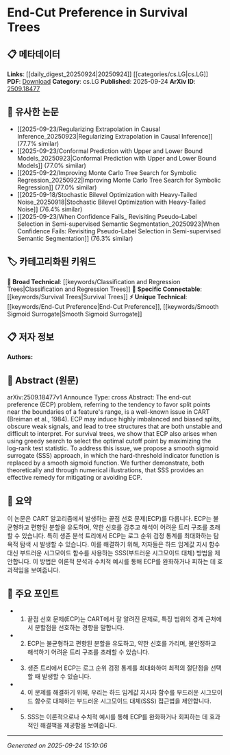 <!-- KEYWORD_LINKING_METADATA:
{
  "processed_timestamp": "2025-09-24T15:10:06.710646",
  "vocabulary_version": "1.0",
  "selected_keywords": [
    "End-Cut Preference",
    "Survival Trees",
    "Classification and Regression Trees",
    "Smooth Sigmoid Surrogate"
  ],
  "rejected_keywords": [],
  "similarity_scores": {
    "End-Cut Preference": 0.78,
    "Survival Trees": 0.77,
    "Classification and Regression Trees": 0.8,
    "Smooth Sigmoid Surrogate": 0.75
  },
  "extraction_method": "AI_prompt_based",
  "budget_applied": true,
  "candidates_json": {
    "candidates": [
      {
        "surface": "End-Cut Preference",
        "canonical": "End-Cut Preference",
        "aliases": [
          "ECP"
        ],
        "category": "unique_technical",
        "rationale": "End-Cut Preference is a specific issue in decision trees, which can be linked to discussions on tree-based models.",
        "novelty_score": 0.75,
        "connectivity_score": 0.65,
        "specificity_score": 0.85,
        "link_intent_score": 0.78
      },
      {
        "surface": "Survival Trees",
        "canonical": "Survival Trees",
        "aliases": [
          "Survival Analysis Trees"
        ],
        "category": "specific_connectable",
        "rationale": "Survival Trees are a specialized form of decision trees, relevant for linking to survival analysis topics.",
        "novelty_score": 0.55,
        "connectivity_score": 0.72,
        "specificity_score": 0.8,
        "link_intent_score": 0.77
      },
      {
        "surface": "CART",
        "canonical": "Classification and Regression Trees",
        "aliases": [
          "CART"
        ],
        "category": "broad_technical",
        "rationale": "CART is a foundational algorithm in machine learning, providing strong links to tree-based methods.",
        "novelty_score": 0.4,
        "connectivity_score": 0.85,
        "specificity_score": 0.7,
        "link_intent_score": 0.8
      },
      {
        "surface": "Sigmoid Surrogate",
        "canonical": "Smooth Sigmoid Surrogate",
        "aliases": [
          "SSS"
        ],
        "category": "unique_technical",
        "rationale": "The Smooth Sigmoid Surrogate is a novel method proposed to address the End-Cut Preference issue.",
        "novelty_score": 0.8,
        "connectivity_score": 0.6,
        "specificity_score": 0.82,
        "link_intent_score": 0.75
      }
    ],
    "ban_list_suggestions": [
      "log-rank test statistic",
      "numerical illustrations"
    ]
  },
  "decisions": [
    {
      "candidate_surface": "End-Cut Preference",
      "resolved_canonical": "End-Cut Preference",
      "decision": "linked",
      "scores": {
        "novelty": 0.75,
        "connectivity": 0.65,
        "specificity": 0.85,
        "link_intent": 0.78
      }
    },
    {
      "candidate_surface": "Survival Trees",
      "resolved_canonical": "Survival Trees",
      "decision": "linked",
      "scores": {
        "novelty": 0.55,
        "connectivity": 0.72,
        "specificity": 0.8,
        "link_intent": 0.77
      }
    },
    {
      "candidate_surface": "CART",
      "resolved_canonical": "Classification and Regression Trees",
      "decision": "linked",
      "scores": {
        "novelty": 0.4,
        "connectivity": 0.85,
        "specificity": 0.7,
        "link_intent": 0.8
      }
    },
    {
      "candidate_surface": "Sigmoid Surrogate",
      "resolved_canonical": "Smooth Sigmoid Surrogate",
      "decision": "linked",
      "scores": {
        "novelty": 0.8,
        "connectivity": 0.6,
        "specificity": 0.82,
        "link_intent": 0.75
      }
    }
  ]
}
-->

# End-Cut Preference in Survival Trees

## 📋 메타데이터

**Links**: [[daily_digest_20250924|20250924]] [[categories/cs.LG|cs.LG]]
**PDF**: [Download](https://arxiv.org/pdf/2509.18477.pdf)
**Category**: cs.LG
**Published**: 2025-09-24
**ArXiv ID**: [2509.18477](https://arxiv.org/abs/2509.18477)

## 🔗 유사한 논문
- [[2025-09-23/Regularizing Extrapolation in Causal Inference_20250923|Regularizing Extrapolation in Causal Inference]] (77.7% similar)
- [[2025-09-23/Conformal Prediction with Upper and Lower Bound Models_20250923|Conformal Prediction with Upper and Lower Bound Models]] (77.0% similar)
- [[2025-09-22/Improving Monte Carlo Tree Search for Symbolic Regression_20250922|Improving Monte Carlo Tree Search for Symbolic Regression]] (77.0% similar)
- [[2025-09-18/Stochastic Bilevel Optimization with Heavy-Tailed Noise_20250918|Stochastic Bilevel Optimization with Heavy-Tailed Noise]] (76.4% similar)
- [[2025-09-23/When Confidence Fails_ Revisiting Pseudo-Label Selection in Semi-supervised Semantic Segmentation_20250923|When Confidence Fails: Revisiting Pseudo-Label Selection in Semi-supervised Semantic Segmentation]] (76.3% similar)

## 🏷️ 카테고리화된 키워드
**🧠 Broad Technical**: [[keywords/Classification and Regression Trees|Classification and Regression Trees]]
**🔗 Specific Connectable**: [[keywords/Survival Trees|Survival Trees]]
**⚡ Unique Technical**: [[keywords/End-Cut Preference|End-Cut Preference]], [[keywords/Smooth Sigmoid Surrogate|Smooth Sigmoid Surrogate]]

## 📋 저자 정보

**Authors:** 

## 📄 Abstract (원문)

arXiv:2509.18477v1 Announce Type: cross 
Abstract: The end-cut preference (ECP) problem, referring to the tendency to favor split points near the boundaries of a feature's range, is a well-known issue in CART (Breiman et al., 1984). ECP may induce highly imbalanced and biased splits, obscure weak signals, and lead to tree structures that are both unstable and difficult to interpret. For survival trees, we show that ECP also arises when using greedy search to select the optimal cutoff point by maximizing the log-rank test statistic. To address this issue, we propose a smooth sigmoid surrogate (SSS) approach, in which the hard-threshold indicator function is replaced by a smooth sigmoid function. We further demonstrate, both theoretically and through numerical illustrations, that SSS provides an effective remedy for mitigating or avoiding ECP.

## 📝 요약

이 논문은 CART 알고리즘에서 발생하는 끝점 선호 문제(ECP)를 다룹니다. ECP는 불균형하고 편향된 분할을 유도하며, 약한 신호를 감추고 해석이 어려운 트리 구조를 초래할 수 있습니다. 특히 생존 분석 트리에서 ECP는 로그 순위 검정 통계를 최대화하는 탐욕적 탐색 시 발생할 수 있습니다. 이를 해결하기 위해, 저자들은 하드 임계값 지시 함수 대신 부드러운 시그모이드 함수를 사용하는 SSS(부드러운 시그모이드 대체) 방법을 제안합니다. 이 방법은 이론적 분석과 수치적 예시를 통해 ECP를 완화하거나 피하는 데 효과적임을 보여줍니다.

## 🎯 주요 포인트

- 1. 끝점 선호 문제(ECP)는 CART에서 잘 알려진 문제로, 특징 범위의 경계 근처에서 분할점을 선호하는 경향을 말합니다.
- 2. ECP는 불균형하고 편향된 분할을 유도하고, 약한 신호를 가리며, 불안정하고 해석하기 어려운 트리 구조를 초래할 수 있습니다.
- 3. 생존 트리에서 ECP는 로그 순위 검정 통계를 최대화하여 최적의 절단점을 선택할 때 발생할 수 있습니다.
- 4. 이 문제를 해결하기 위해, 우리는 하드 임계값 지시자 함수를 부드러운 시그모이드 함수로 대체하는 부드러운 시그모이드 대체(SSS) 접근법을 제안합니다.
- 5. SSS는 이론적으로나 수치적 예시를 통해 ECP를 완화하거나 회피하는 데 효과적인 해결책을 제공함을 보여줍니다.


---

*Generated on 2025-09-24 15:10:06*